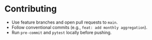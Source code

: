 # Contributing

- Use feature branches and open pull requests to `main`.
- Follow conventional commits (e.g., `feat: add monthly aggregation`).
- Run `pre-commit` and `pytest` locally before pushing.
